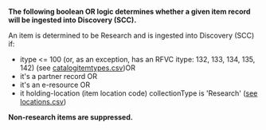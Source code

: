 **The following boolean OR logic determines whether a given item record will be ingested into Discovery (SCC).**

An item is determined to be Research and is ingested into Discovery (SCC) if:

* itype <= 100 (or, as an exception, has an RFVC itype: 132, 133, 134, 135, 142) (see [catalogitemtypes.csv](https://github.com/NYPL/nypl-core/blob/master/vocabularies/csv/catalogItemTypes.csv))OR
* it's a partner record OR
* it's an e-resource OR
* it holding-location (item location code) collectionType is 'Research' ([see locations.csv](https://github.com/NYPL/nypl-core/blob/master/vocabularies/csv/locations.csv))

**Non-research items are suppressed.**
